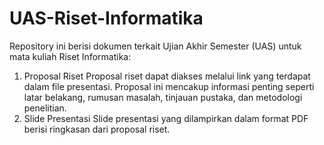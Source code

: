 # UAS-Riset-Informatika

Repository ini berisi dokumen terkait Ujian Akhir Semester (UAS) untuk mata kuliah Riset Informatika:
1. Proposal Riset
   Proposal riset dapat diakses melalui link yang terdapat dalam file presentasi. Proposal ini mencakup informasi penting seperti latar belakang, rumusan masalah, tinjauan pustaka, dan metodologi penelitian.
2. Slide Presentasi
   Slide presentasi yang dilampirkan dalam format PDF berisi ringkasan dari proposal riset. 
